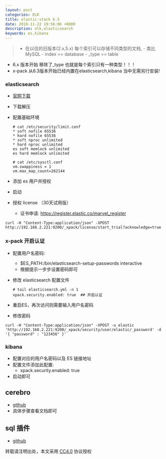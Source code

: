 ```yaml
---
layout: post
categories: ELK
title: elastic-stack 6.5
date: 2018-11-22 19:56:06 +0800
description: elk,elasticsearch
keywords: es,kibana
---
```


> - 在以往的旧版本(2.x,5.x) 每个索引可以存储不同类型的文档,
    -  类比MySQL
        - index == database
        - _type == table
- 6.x 版本开始 移除了_type  也就是每个索引只有一种类型！！！
- x-pack 从6.3版本开始已经内置在elasticsearch,kibana 当中无需另行安装!

### elasticsearch

- [官网下载](https://www.elastic.co/downloads)

- 下载解压

- 配置基础环境

  ```
  # cat /etc/security/limit.conf
  * soft nofile 65536
  * hard nofile 65536
  * soft nproc unlimited
  * hard nproc unlimited
  es soft memlock unlimited
  es hard memlock unlimited
  
  # cat /etc/sysctl.conf
  vm.swappiness = 1
  vm.max_map_count=262144
  ```

- 添加 es 用户并授权

- 启动

- 授权 license （30天试用版）

    - 证书申请: https://register.elastic.co/marvel_register   

```
curl -H "Content-Type:application/json" -XPOST  http://192.168.2.221:9200/_xpack/license/start_trial?acknowledge=true
```
### x-pack 开启认证
- 配置用户名密码:

  - $ES_PATH:/bin/elasticsearch-setup-passwords interactive 
  - 根据提示一步步设置密码即可

- 修改 elasticsearch 配置文件

  ```
  # tail elasticsearch.yml -n 1
  xpack.security.enabled: true  ## 开启认证
  ```

- 重启ES，再次访问则需要输入用户名密码

- 修改密码

```
curl -H "Content-Type:application/json" -XPOST -u elastic 'http://192.168.2.221:9200/_xpack/security/user/elastic/_password' -d '{ "password" : "123456" }'
```

### kibana

- 配置对应的用户名密码以及 ES 链接地址
- 配置文件添加此配置: 
  - xpack.security.enabled: true
- 启动即可

## cerebro 

- [github](https://github.com/lmenezes/cerebro)
- 具体步骤查看文档即可

## sql 插件

- [github](https://github.com/NLPchina/elasticsearch-sql)


转载请注明出处，本文采用 [CC4.0](http://creativecommons.org/licenses/by-nc-nd/4.0/) 协议授权

